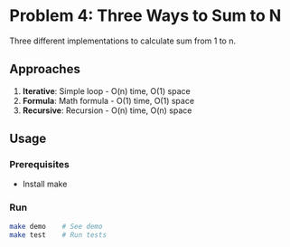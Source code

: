 # Problem 4: Three Ways to Sum to N

Three different implementations to calculate sum from 1 to n.

## Approaches

1. **Iterative**: Simple loop - O(n) time, O(1) space
2. **Formula**: Math formula - O(1) time, O(1) space  
3. **Recursive**: Recursion - O(n) time, O(n) space

## Usage
### Prerequisites
- Install make

### Run
```bash
make demo    # See demo
make test    # Run tests
```

